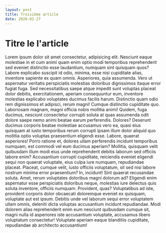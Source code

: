 ```yaml
---
layout: post
title: Troisième article
date: 2020-02-27
---
```


# Titre le l'article

Lorem ipsum dolor sit amet consectetur, adipisicing elit. Nesciunt eaque molestiae in et cum animi quam enim optio modi temporibus reprehenderit sed eveniet distinctio esse laudantium, numquam sint quisquam quos?
Labore explicabo suscipit id odio, minima, esse nisi cupiditate alias, inventore sapiente ex quam omnis. Asperiores, quia assumenda. Vero ut aspernatur veritatis perspiciatis molestias doloribus dignissimos itaque error fugiat fuga.
Sed necessitatibus saepe atque impedit sunt voluptas placeat dolor debitis, exercitationem, aperiam consequuntur eum, inventore molestias explicabo voluptates ducimus facilis harum. Distinctio quam odio rem dignissimos et adipisci, rerum magni!
Cumque distinctio cupiditate quo. Laboriosam magnam, magni officia nobis mollitia animi! Quidem, fuga ducimus, nesciunt consectetur corrupti soluta at quas assumenda odit dolore saepe nemo animi beatae earum perferendis. Dolores?
Deserunt ducimus corporis beatae molestiae accusamus vero ea, quasi eius quisquam at iusto temporibus rerum corrupti ipsam illum dolor aliquid quo mollitia optio voluptas praesentium eligendi esse. Labore, quaerat asperiores!
Porro ratione et, dolores ullam perferendis incidunt temporibus numquam, est commodi vel eum ducimus aperiam? Mollitia, quisquam velit quibusdam illum modi eius unde reprehenderit debitis laborum sed officiis labore enim?
Accusantium corrupti cupiditate, reiciendis eveniet eligendi sequi non quaerat voluptate, eius culpa iure numquam, repudiandae placeat. Placeat, cumque velit, iusto officiis voluptatum, sit sed nisi labore nostrum minima error praesentium?
In, incidunt! Sint quaerat recusandae soluta. Amet, rerum voluptates doloribus magni dolorum ad? Eligendi enim aspernatur esse perspiciatis doloribus neque, molestias iure delectus quis soluta inventore, officiis numquam. Provident, quas?
Voluptatibus ad iste, provident corporis dolor obcaecati doloremque eveniet ex quisquam, voluptate aut est ipsum. Debitis unde vel laborum sequi error voluptatem ullam omnis, deleniti dicta voluptas accusantium incidunt repudiandae.
Modi dolorem alias reprehenderit enim eum nesciunt quibusdam cumque sit, magni nulla id asperiores iste accusantium voluptate, accusamus libero voluptatum consectetur! Voluptate aperiam eaque blanditiis cupiditate, repudiandae ab architecto accusantium!
